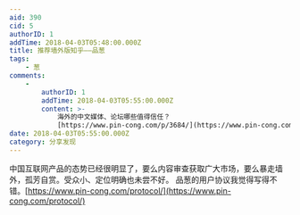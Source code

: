 ```yaml
---
aid: 390
cid: 5
authorID: 1
addTime: 2018-04-03T05:48:00.000Z
title: 推荐墙外版知乎——品葱
tags:
    - 葱
comments:
    -
        authorID: 1
        addTime: 2018-04-03T05:55:00.000Z
        content: >-
            海外的中文媒体、论坛哪些值得信任？
            [https://www.pin-cong.com/p/3684/](https://www.pin-cong.com/p/3684/)
date: 2018-04-03T05:55:00.000Z
category: 分享发现
---
```


中国互联网产品的态势已经很明显了，要么内容审查获取广大市场，要么暴走墙外，孤芳自赏。受众小、定位明确也未尝不好。 品葱的用户协议我觉得写得不错。[https://www.pin-cong.com/protocol/](https://www.pin-cong.com/protocol/)
